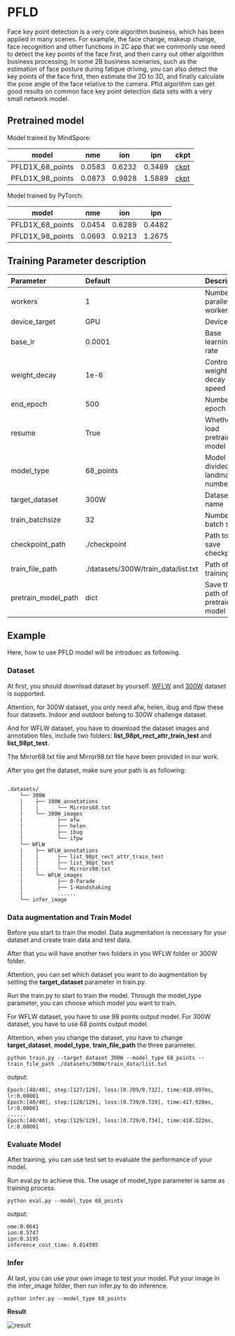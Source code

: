 # PFLD

Face key point detection is a very core algorithm business, which has been applied in many scenes. For example, the face change, makeup change, face recognition and other functions in 2C app that we commonly use need to detect the key points of the face first, and then carry out other algorithm business processing; In some 2B business scenarios, such as the estimation of face posture during fatigue driving, you can also detect the key points of the face first, then estimate the 2D to 3D, and finally calculate the pose angle of the face relative to the camera. Pfld algorithm can get good results on common face key point detection data sets with a very small network model.

## Pretrained model

Model trained by MindSpore:

| model   |nme | ion |ipn| ckpt                                                                             |
| ------- |----|-----|---| -------------------------------------------------------------------------------- |
| PFLD1X_68_points |0.0583|0.6232|0.3489| [ckpt](https://download.mindspore.cn/vision/pfld/PFLD1X_300W.ckpt) |
| PFLD1X_98_points |0.0873|0.9828|1.5889|[ckpt](https://download.mindspore.cn/vision/pfld/PFLD1X_WFLW.ckpt) |

Model trained by PyTorch:

| model   |nme | ion |ipn|
| ------- |----|-----|---|
| PFLD1X_68_points |0.0454|0.6289|0.4482|
| PFLD1X_98_points |0.0693|0.9213|1.2675|

## Training Parameter description

| Parameter | Default | Description |
|:-----|:---------|:--------|
| workers | 1 | Number of parallel workers |
| device_target | GPU | Device type |
| base_lr | 0.0001 | Base learning rate |
| weight_decay | 1e-6 | Control weight decay speed |
| end_epoch | 500 | Number of epoch |
| resume | True | Whether to load pretrained model |
| model_type | 68_points | Model type divided by landmark number |
| target_dataset | 300W | Dataset name |
| train_batchsize | 32 | Number of batch size |
| checkpoint_path | ./checkpoint | Path to save checkpoint |
| train_file_path | ./datasets/300W/train_data/list.txt | Path of training file |
| pretrain_model_path | dict | Save the path of pretrained model |

## Example

Here, how to use PFLD model will be introduec as following.

### Dataset

At first, you should download dataset by yourself. [WFLW](https://wywu.github.io/projects/LAB/WFLW.html) and [300W](https://ibug.doc.ic.ac.uk/resources/300-W/) dataset is supported.

Attention, for 300W dataset, you only need afw, helen, ibug and lfpw these four datasets. Indoor and outdoor belong to 300W challenge dataset.

And for WFLW dataset, you have to download the dataset images and annotation files, include two folders: **list_98pt_rect_attr_train_test** and **list_98pt_test**.

The Mirror68.txt file and Mirror98.txt file have been provided in our work.

After you get the dataset, make sure your path is as following:

```text

.datasets/
    └── 300W
    |    ├── 300W_annotations
    |    |      └── Mirrors68.txt
    |    └── 300W_images
    |           ├── afw
    |           ├── helen
    |           ├── ibug
    |           └── ifpw
    └── WFLW
    |    ├── WFLW_annotations
    |    |      ├── list_98pt_rect_attr_train_test
    |    |      ├── list_98pt_test
    |    |      └── Mirrors98.txt
    |    └── WFLW_images
    |           ├── 0-Parade
    |           ├── 1-Handshaking
    |           ......
    └── infer_image

```

### Data augmentation and Train Model

Before you start to train the model. Data augmentation is necessary for your dataset and create train data and test data.

After that you will have another two folders in you WFLW folder or 300W folder.

Attention, you can set which dataset you want to do augmentation by setting the **target_dataset** parameter in train.py.

Run the train.py to start to train the model. Through the model_type parameter, you can choose which model you want to train.

For WFLW dataset, you have to use 98 points output model. For 300W dataset, you have to use 68 points output model.

Attention, when you change the dataset, you have to change **target_dataset**, **model_type**, **train_file_path** the three parameter.

```shell
python train.py --target_dataset 300W --model_type 68_points --train_file_path ./datasets/300W/train_data/list.txt
```

output:

```text
Epoch:[40/40], step:[127/129], loss:[0.709/0.732], time:418.097ms, lr:0.00001
Epoch:[40/40], step:[128/129], loss:[0.739/0.739], time:417.928ms, lr:0.00001
......
Epoch:[40/40], step:[129/129], loss:[0.729/0.734], time:418.322ms, lr:0.00001
```

### Evaluate Model

After training, you can use test set to evaluate the performance of your model.

Run eval.py to achieve this. The usage of model_type parameter is same as training process.

```text
python eval.py --model_type 68_points
```

output:

```text
nme:0.0641
ion:0.5747
ipn:0.3195
inference_cost_time: 0.014595
```

### Infer

At last, you can use your own image to test your model. Put your image in the infer_image folder, then run infer.py to do inference.

```shell
python infer.py --model_type 68_points
```

**Result**

![result](./images/result.png)
